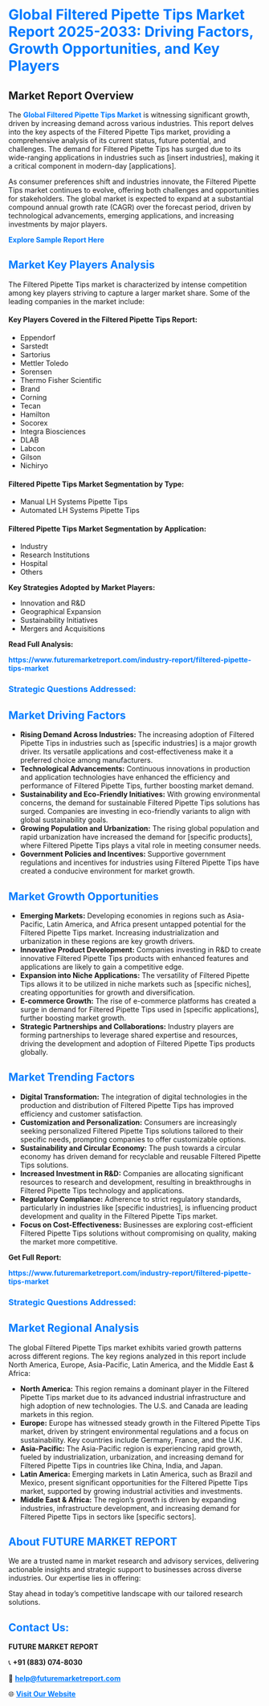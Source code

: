 <h1 style="color: #007BFF;">Global Filtered Pipette Tips Market Report 2025-2033: Driving Factors, Growth Opportunities, and Key Players</h1>

<section id="overview">
<h2>Market Report Overview</h2>
<p>The <a href="https://www.futuremarketreport.com/industry-report/filtered-pipette-tips-market" style="color: #007BFF; text-decoration: none;"><strong>Global Filtered Pipette Tips Market</strong></a> is witnessing significant growth, driven by increasing demand across various industries. This report delves into the key aspects of the Filtered Pipette Tips market, providing a comprehensive analysis of its current status, future potential, and challenges. The demand for Filtered Pipette Tips has surged due to its wide-ranging applications in industries such as [insert industries], making it a critical component in modern-day [applications].</p>
<p>As consumer preferences shift and industries innovate, the Filtered Pipette Tips market continues to evolve, offering both challenges and opportunities for stakeholders. The global market is expected to expand at a substantial compound annual growth rate (CAGR) over the forecast period, driven by technological advancements, emerging applications, and increasing investments by major players.</p>
</section>

<section id="overview">
<p><a href="https://www.futuremarketreport.com/request-sample/reportId=79267" style="color: #007BFF; text-decoration: none;"><strong>Explore Sample Report Here</strong></a></p>
</section>

<section id="key-players">
<h2 style="color: #007BFF;">Market Key Players Analysis</h2>
<p>The Filtered Pipette Tips market is characterized by intense competition among key players striving to capture a larger market share. Some of the leading companies in the market include:</p>
<h4>Key Players Covered in the Filtered Pipette Tips Report:</h4>
<ul><li>Eppendorf</li><li>Sarstedt</li><li>Sartorius</li><li>Mettler Toledo</li><li>Sorensen</li><li>Thermo Fisher Scientific</li><li>Brand</li><li>Corning</li><li>Tecan</li><li>Hamilton</li><li>Socorex</li><li>Integra Biosciences</li><li>DLAB</li><li>Labcon</li><li>Gilson</li><li>Nichiryo</li></ul>
<h4>Filtered Pipette Tips Market Segmentation by Type:</h4>
<ul><li>Manual LH Systems Pipette Tips</li><li>Automated LH Systems Pipette Tips</li></ul>

<h4>Filtered Pipette Tips Market Segmentation by Application:</h4>
<ul><li>Industry</li><li>Research Institutions</li><li>Hospital</li><li>Others</li></ul>
<p><strong>Key Strategies Adopted by Market Players:</strong></p>
<ul>
<li>Innovation and R&D</li>
<li>Geographical Expansion</li>
<li>Sustainability Initiatives</li>
<li>Mergers and Acquisitions</li>
</ul>
</section>

<section>
<p><strong>Read Full Analysis: </strong></p><a href="https://www.futuremarketreport.com/industry-report/filtered-pipette-tips-market" style="color: #007BFF; text-decoration: none;"><strong>https://www.futuremarketreport.com/industry-report/filtered-pipette-tips-market</strong></a>
<h3 style="color: #007BFF;">Strategic Questions Addressed:</h3>
</section>

<section id="driving-factors">
<h2 style="color: #007BFF;">Market Driving Factors</h2>
<ul>
<li><strong>Rising Demand Across Industries:</strong> The increasing adoption of Filtered Pipette Tips in industries such as [specific industries] is a major growth driver. Its versatile applications and cost-effectiveness make it a preferred choice among manufacturers.</li>
<li><strong>Technological Advancements:</strong> Continuous innovations in production and application technologies have enhanced the efficiency and performance of Filtered Pipette Tips, further boosting market demand.</li>
<li><strong>Sustainability and Eco-Friendly Initiatives:</strong> With growing environmental concerns, the demand for sustainable Filtered Pipette Tips solutions has surged. Companies are investing in eco-friendly variants to align with global sustainability goals.</li>
<li><strong>Growing Population and Urbanization:</strong> The rising global population and rapid urbanization have increased the demand for [specific products], where Filtered Pipette Tips plays a vital role in meeting consumer needs.</li>
<li><strong>Government Policies and Incentives:</strong> Supportive government regulations and incentives for industries using Filtered Pipette Tips have created a conducive environment for market growth.</li>
</ul>
</section>

<section id="growth-opportunities">
<h2 style="color: #007BFF;">Market Growth Opportunities</h2>
<ul>
<li><strong>Emerging Markets:</strong> Developing economies in regions such as Asia-Pacific, Latin America, and Africa present untapped potential for the Filtered Pipette Tips market. Increasing industrialization and urbanization in these regions are key growth drivers.</li>
<li><strong>Innovative Product Development:</strong> Companies investing in R&D to create innovative Filtered Pipette Tips products with enhanced features and applications are likely to gain a competitive edge.</li>
<li><strong>Expansion into Niche Applications:</strong> The versatility of Filtered Pipette Tips allows it to be utilized in niche markets such as [specific niches], creating opportunities for growth and diversification.</li>
<li><strong>E-commerce Growth:</strong> The rise of e-commerce platforms has created a surge in demand for Filtered Pipette Tips used in [specific applications], further boosting market growth.</li>
<li><strong>Strategic Partnerships and Collaborations:</strong> Industry players are forming partnerships to leverage shared expertise and resources, driving the development and adoption of Filtered Pipette Tips products globally.</li>
</ul>
</section>

<section id="trending-factors">
<h2 style="color: #007BFF;">Market Trending Factors</h2>
<ul>
<li><strong>Digital Transformation:</strong> The integration of digital technologies in the production and distribution of Filtered Pipette Tips has improved efficiency and customer satisfaction.</li>
<li><strong>Customization and Personalization:</strong> Consumers are increasingly seeking personalized Filtered Pipette Tips solutions tailored to their specific needs, prompting companies to offer customizable options.</li>
<li><strong>Sustainability and Circular Economy:</strong> The push towards a circular economy has driven demand for recyclable and reusable Filtered Pipette Tips solutions.</li>
<li><strong>Increased Investment in R&D:</strong> Companies are allocating significant resources to research and development, resulting in breakthroughs in Filtered Pipette Tips technology and applications.</li>
<li><strong>Regulatory Compliance:</strong> Adherence to strict regulatory standards, particularly in industries like [specific industries], is influencing product development and quality in the Filtered Pipette Tips market.</li>
<li><strong>Focus on Cost-Effectiveness:</strong> Businesses are exploring cost-efficient Filtered Pipette Tips solutions without compromising on quality, making the market more competitive.</li>
</ul>
</section>

<section>
<p><strong>Get Full Report: </strong></p><a href="https://www.futuremarketreport.com/industry-report/filtered-pipette-tips-market" style="color: #007BFF; text-decoration: none;"><strong>https://www.futuremarketreport.com/industry-report/filtered-pipette-tips-market</strong></a>
<h3 style="color: #007BFF;">Strategic Questions Addressed:</h3>
</section>


<section id="regional-analysis">
<h2 style="color: #007BFF;">Market Regional Analysis</h2>
<p>The global Filtered Pipette Tips market exhibits varied growth patterns across different regions. The key regions analyzed in this report include North America, Europe, Asia-Pacific, Latin America, and the Middle East & Africa:</p>
<ul>
<li><strong>North America:</strong> This region remains a dominant player in the Filtered Pipette Tips market due to its advanced industrial infrastructure and high adoption of new technologies. The U.S. and Canada are leading markets in this region.</li>
<li><strong>Europe:</strong> Europe has witnessed steady growth in the Filtered Pipette Tips market, driven by stringent environmental regulations and a focus on sustainability. Key countries include Germany, France, and the U.K.</li>
<li><strong>Asia-Pacific:</strong> The Asia-Pacific region is experiencing rapid growth, fueled by industrialization, urbanization, and increasing demand for Filtered Pipette Tips in countries like China, India, and Japan.</li>
<li><strong>Latin America:</strong> Emerging markets in Latin America, such as Brazil and Mexico, present significant opportunities for the Filtered Pipette Tips market, supported by growing industrial activities and investments.</li>
<li><strong>Middle East & Africa:</strong> The region’s growth is driven by expanding industries, infrastructure development, and increasing demand for Filtered Pipette Tips in sectors like [specific sectors].</li>
</ul>
</section>

<footer>
<h2 style="color: #007BFF;">About FUTURE MARKET REPORT</h2>
<p>We are a trusted name in market research and advisory services, delivering actionable insights and strategic support to businesses across diverse industries. Our expertise lies in offering:</p>

<p>Stay ahead in today’s competitive landscape with our tailored research solutions.</p>

<h2 style="color: #007BFF;">Contact Us:</h2>
<p><strong>FUTURE MARKET REPORT</strong></p>
<p>📞 <strong>+91 (883) 074-8030</strong></p>
<p>📧 <strong><a href="mailto:help@futuremarketreport.com" style="color: #007BFF;">help@futuremarketreport.com</a></strong></p>
<p>🌐 <strong><a href="https://www.futuremarketreport.com/" style="color: #007BFF;">Visit Our Website</a></strong></p>
</footer>